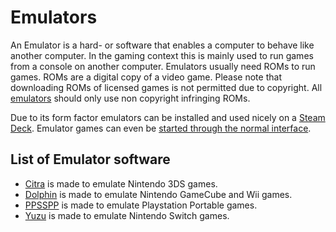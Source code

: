 # Emulators

An Emulator is a hard- or software that enables a computer to behave like
another computer.
In the gaming context this is mainly used to run games from a console on
another computer.
Emulators usually need ROMs to run games.
ROMs are a digital copy of a video game.
Please note that downloading ROMs of licensed games is not permitted due to copyright.
All [emulators](#list-of-emulator-software) should only use non copyright infringing ROMs.

Due to its form factor emulators can be installed and used nicely on a
[Steam Deck](/wiki/games/steam_deck.md).
Emulator games can even be
[started through the normal interface](/wiki/games/steam_deck.md#running-a-game-directly-through-the-interface).

## List of Emulator software

- [Citra](/wiki/games/citra.md) is made to emulate Nintendo 3DS games.
- [Dolphin](/wiki/games/dolphin.md) is made to emulate Nintendo GameCube and Wii games.
- [PPSSPP](/wiki/games/ppsspp.md) is made to emulate Playstation Portable games.
- [Yuzu](/wiki/games/yuzu.md) is made to emulate Nintendo Switch games.
